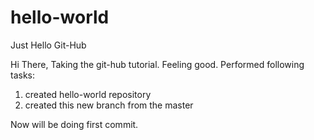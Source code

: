 # hello-world
Just Hello Git-Hub

Hi There,
Taking the git-hub tutorial. Feeling good.
Performed following tasks:
1) created hello-world repository
2) created this new branch from the master

Now will be doing first commit.
